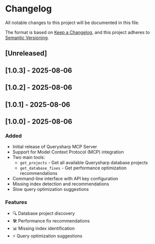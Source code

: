 # Changelog

All notable changes to this project will be documented in this file.

The format is based on [Keep a Changelog](https://keepachangelog.com/en/1.0.0/),
and this project adheres to [Semantic Versioning](https://semver.org/spec/v2.0.0.html).

## [Unreleased]

## [1.0.3] - 2025-08-06

## [1.0.2] - 2025-08-06

## [1.0.1] - 2025-08-06

## [1.0.0] - 2025-08-06

### Added
- Initial release of Querysharp MCP Server
- Support for Model Context Protocol (MCP) integration
- Two main tools:
  - `get_projects` - Get all available Querysharp database projects
  - `get_database_fixes` - Get performance optimization recommendations
- Command-line interface with API key configuration
- Missing index detection and recommendations
- Slow query optimization suggestions

### Features
- 🔍 Database project discovery
- 🛠️ Performance fix recommendations
- 📊 Missing index identification
- ⚡ Query optimization suggestions

